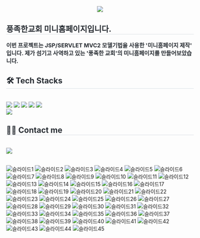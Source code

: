 <div align= "center">
    <img src="https://capsule-render.vercel.app/api?type=waving&color=gradient&height=120&text=JSP-MVC2%20PROJECT&animation=&fontColor=000000&fontSize=60" />
    </div>
    <div style="text-align: left;"> 
    <h2 style="border-bottom: 1px solid #d8dee4; color: #282d33;"> 풍족한교회 미니홈페이지입니다. </h2>  
    <div style="font-weight: 700; font-size: 15px; text-align: left; color: #282d33;"> 이번 프로젝트는 JSP/SERVLET MVC2 모델기법을 사용한 '미니홈페이지 제작' 입니다. 제가 섬기고 사역하고 있는 '풍족한 교회'의 미니홈페이지를 만들어보았습니다. </div> 
    </div>
    <div style="text-align: left;">
    <h2 style="border-bottom: 1px solid #d8dee4; color: #282d33;"> 🛠️ Tech Stacks </h2> <br> 
    <div style="margin: ; text-align: left;" "text-align: left;"> <img src="https://img.shields.io/badge/Apache Tomcat-F8DC75?style=for-the-badge&logo=Apache Tomcat&logoColor=white">
          <img src="https://img.shields.io/badge/Github-181717?style=for-the-badge&logo=Github&logoColor=white">
          <img src="https://img.shields.io/badge/Java-007396?style=for-the-badge&logo=Java&logoColor=white">
          <img src="https://img.shields.io/badge/Javascript-F7DF1E?style=for-the-badge&logo=Javascript&logoColor=white">
          <img src="https://img.shields.io/badge/Oracle-F80000?style=for-the-badge&logo=Oracle&logoColor=white">
          <br/><img src="https://img.shields.io/badge/Notion-000000?style=for-the-badge&logo=Notion&logoColor=white">
          </div>
    </div>
    <div style="text-align: left;">
    <h2 style="border-bottom: 1px solid #d8dee4; color: #282d33;"> 🧑‍💻 Contact me </h2> <br> 
    <div style="text-align: left;"> <a href=https://rich-angle-6ab.notion.site/5d787601aa164273b64d9c23c46da6ba?v=c9fc3bc91707475b8497185b2a8b4bed&pvs=4> <img src="https://img.shields.io/badge/Notion-000000?style=for-the-badge&logo=Notion&logoColor=white&link=https://rich-angle-6ab.notion.site/5d787601aa164273b64d9c23c46da6ba?v=c9fc3bc91707475b8497185b2a8b4bed&pvs=4"> </a>
          </div>  <br> 
    <div style="text-align: left;">  </div> 
    </div>

![슬라이드1](https://github.com/jangseyeol/Jangs-Project-JSP-SERVLET-/assets/157084039/1a0c2e9a-2f09-4b2e-bb8b-83725e023ff1)
![슬라이드2](https://github.com/jangseyeol/Jangs-Project-JSP-SERVLET-/assets/157084039/82f0677c-5c37-4144-b01d-5132e2a8c0c2)
![슬라이드3](https://github.com/jangseyeol/Jangs-Project-JSP-SERVLET-/assets/157084039/569470fb-4982-4b4d-9f27-86d2d9eab02e)
![슬라이드4](https://github.com/jangseyeol/Jangs-Project-JSP-SERVLET-/assets/157084039/8296bfdb-b41b-4c52-82f8-213896aaf9c2)
![슬라이드5](https://github.com/jangseyeol/Jangs-Project-JSP-SERVLET-/assets/157084039/eb78592f-c425-4f6a-ab41-d2d870e46945)
![슬라이드6](https://github.com/jangseyeol/Jangs-Project-JSP-SERVLET-/assets/157084039/5c5f4a7f-ac4a-45a4-8fd8-aec020e9e70f)
![슬라이드7](https://github.com/jangseyeol/Jangs-Project-JSP-SERVLET-/assets/157084039/6fd3b733-80ac-4a84-bf4f-78a181357a27)
![슬라이드8](https://github.com/jangseyeol/Jangs-Project-JSP-SERVLET-/assets/157084039/b4cbaa09-fe79-4c1f-b4a8-cedb5f454643)
![슬라이드9](https://github.com/jangseyeol/Jangs-Project-JSP-SERVLET-/assets/157084039/f3b81a0e-d9eb-4015-aa7a-afa921913ef2)
![슬라이드10](https://github.com/jangseyeol/Jangs-Project-JSP-SERVLET-/assets/157084039/cca1e963-2420-4e03-9c84-244cf4e6b9f9)
![슬라이드11](https://github.com/jangseyeol/Jangs-Project-JSP-SERVLET-/assets/157084039/bd03a9b0-26a4-4414-b50c-d2240ae432e8)
![슬라이드12](https://github.com/jangseyeol/Jangs-Project-JSP-SERVLET-/assets/157084039/ceacbd7f-5854-4adc-8352-be24ecc467d5)
![슬라이드13](https://github.com/jangseyeol/Jangs-Project-JSP-SERVLET-/assets/157084039/e3e3dbae-4990-4885-881b-5875fd851960)
![슬라이드14](https://github.com/jangseyeol/Jangs-Project-JSP-SERVLET-/assets/157084039/3a181d94-f1b2-49ed-9cde-fc78e43347b2)
![슬라이드15](https://github.com/jangseyeol/Jangs-Project-JSP-SERVLET-/assets/157084039/09c33495-b89a-4a21-b390-3520866fa089)
![슬라이드16](https://github.com/jangseyeol/Jangs-Project-JSP-SERVLET-/assets/157084039/be94f34f-2642-48c2-9d4d-03a84abd2229)
![슬라이드17](https://github.com/jangseyeol/Jangs-Project-JSP-SERVLET-/assets/157084039/ba002376-a66c-401b-b21e-454e2e524bbd)
![슬라이드18](https://github.com/jangseyeol/Jangs-Project-JSP-SERVLET-/assets/157084039/f7464d5f-1df4-4d22-a6a6-589ac7e869e0)
![슬라이드19](https://github.com/jangseyeol/Jangs-Project-JSP-SERVLET-/assets/157084039/3b35fc4d-9a3b-4f3c-bf0f-07f4d338f71c)
![슬라이드20](https://github.com/jangseyeol/Jangs-Project-JSP-SERVLET-/assets/157084039/988fb575-65b9-4f56-b4de-101353c7c647)
![슬라이드21](https://github.com/jangseyeol/Jangs-Project-JSP-SERVLET-/assets/157084039/e26aea32-fae4-44a6-9bf9-71f32799ac11)
![슬라이드22](https://github.com/jangseyeol/Jangs-Project-JSP-SERVLET-/assets/157084039/5824ccf5-eebd-4430-b1da-16525d394bce)
![슬라이드23](https://github.com/jangseyeol/Jangs-Project-JSP-SERVLET-/assets/157084039/8ff18166-1a21-415f-b124-79c42f5f4924)
![슬라이드24](https://github.com/jangseyeol/Jangs-Project-JSP-SERVLET-/assets/157084039/43c4c0ab-8e37-443f-a6a4-0dd30f79ca27)
![슬라이드25](https://github.com/jangseyeol/Jangs-Project-JSP-SERVLET-/assets/157084039/96285b48-395d-4d51-b448-016e01dc5d05)
![슬라이드26](https://github.com/jangseyeol/Jangs-Project-JSP-SERVLET-/assets/157084039/5eeb4270-76e5-4202-8853-b0b6fcd3179c)
![슬라이드27](https://github.com/jangseyeol/Jangs-Project-JSP-SERVLET-/assets/157084039/bbcb1d6e-1fde-4bc3-986b-354f99012c1c)
![슬라이드28](https://github.com/jangseyeol/Jangs-Project-JSP-SERVLET-/assets/157084039/d3accdca-689c-4b72-991a-40e80b3f84b2)
![슬라이드29](https://github.com/jangseyeol/Jangs-Project-JSP-SERVLET-/assets/157084039/75ea53ce-8236-4d1c-8a0b-d7e5b2da9df5)
![슬라이드30](https://github.com/jangseyeol/Jangs-Project-JSP-SERVLET-/assets/157084039/45bf710c-158a-401a-9593-e4692448002b)
![슬라이드31](https://github.com/jangseyeol/Jangs-Project-JSP-SERVLET-/assets/157084039/058d2747-327b-4dfe-aa63-8a397699b43f)
![슬라이드32](https://github.com/jangseyeol/Jangs-Project-JSP-SERVLET-/assets/157084039/2d410cd3-ad7b-444c-be64-81ca641161c9)
![슬라이드33](https://github.com/jangseyeol/Jangs-Project-JSP-SERVLET-/assets/157084039/1facf575-e6be-4680-8b99-40b919a3365e)
![슬라이드34](https://github.com/jangseyeol/Jangs-Project-JSP-SERVLET-/assets/157084039/312d3882-7df2-4d5c-ae63-cac100ae6fff)
![슬라이드35](https://github.com/jangseyeol/Jangs-Project-JSP-SERVLET-/assets/157084039/d53f8495-21b1-448f-8784-caf4a752c5ec)
![슬라이드36](https://github.com/jangseyeol/Jangs-Project-JSP-SERVLET-/assets/157084039/f7727f3e-9d05-44ce-a683-a3f3cb68e9e0)
![슬라이드37](https://github.com/jangseyeol/Jangs-Project-JSP-SERVLET-/assets/157084039/cca97631-cbef-4153-9627-1d377e84f61e)
![슬라이드38](https://github.com/jangseyeol/Jangs-Project-JSP-SERVLET-/assets/157084039/d1efb95d-4f63-4e2e-b914-8cfc15b1d3fd)
![슬라이드39](https://github.com/jangseyeol/Jangs-Project-JSP-SERVLET-/assets/157084039/46eb05c4-7b95-41af-a8d4-7eab3bdd68ef)
![슬라이드40](https://github.com/jangseyeol/Jangs-Project-JSP-SERVLET-/assets/157084039/a2cffd8c-275d-4f1c-b052-d273efb982bc)
![슬라이드41](https://github.com/jangseyeol/Jangs-Project-JSP-SERVLET-/assets/157084039/2bd15a8e-126e-4877-b0f5-dec706680004)
![슬라이드42](https://github.com/jangseyeol/Jangs-Project-JSP-SERVLET-/assets/157084039/05b99968-6c2e-4317-a03e-d6fffef8d880)
![슬라이드43](https://github.com/jangseyeol/Jangs-Project-JSP-SERVLET-/assets/157084039/06caaa4d-c001-4bd9-89da-2545386aaab7)
![슬라이드44](https://github.com/jangseyeol/Jangs-Project-JSP-SERVLET-/assets/157084039/94d0e505-e86f-426b-9c0f-eb4684850375)
![슬라이드45](https://github.com/jangseyeol/Jangs-Project-JSP-SERVLET-/assets/157084039/92d2c451-8703-428d-8053-5fec4a677477)
